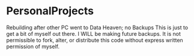# PersonalProjects
Rebuilding after other PC went to Data Heaven; no Backups
This is just to get a bit of myself out there. I WILL be making future backups.
It is not permissible to fork, alter, or distribute this code without express written permission of myself.
